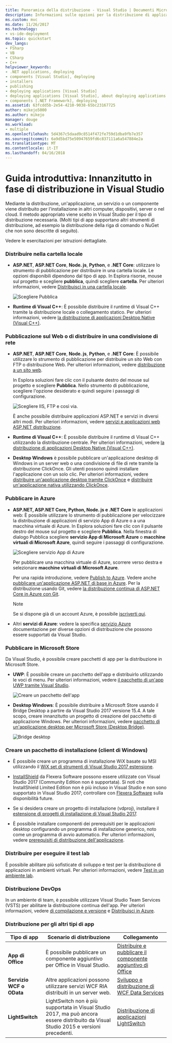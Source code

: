 ```yaml
---
title: Panoramica della distribuzione - Visual Studio | Documenti Microsoft
description: Informazioni sulle opzioni per la distribuzione di applicazioni da Visual Studio.
ms.custom: mvc
ms.date: 11/26/2017
ms.technology:
- vs-ide-deployment
ms.topic: quickstart
dev_langs:
- FSharp
- VB
- CSharp
- C++
helpviewer_keywords:
- .NET applications, deploying
- components [Visual Studio], deploying
- installers
- publishing
- deploying applications [Visual Studio]
- deploying applications [Visual Studio], about deploying applications
- components [.NET Framework], deploying
ms.assetid: 63fcdd5b-2e54-4210-9038-65bc23167725
author: mikejo5000
ms.author: mikejo
manager: douge
ms.workload:
- multiple
ms.openlocfilehash: 5d4367c5daad9c8514f472fe759d1dba9fb7e357
ms.sourcegitcommit: 6a9d5bd75e50947659fd6c837111a6a547884e2a
ms.translationtype: MT
ms.contentlocale: it-IT
ms.lasthandoff: 04/16/2018
---
```

# <a name="quickstart-first-look-at-deployment-in-visual-studio"></a>Guida introduttiva: Innanzitutto in fase di distribuzione in Visual Studio

Mediante la distribuzione, un'applicazione, un servizio o un componente viene distribuito per l'installazione in altri computer, dispositivi, server o nel cloud. Il metodo appropriato viene scelto in Visual Studio per il tipo di distribuzione necessaria. (Molti tipi di app supportano altri strumenti di distribuzione, ad esempio la distribuzione della riga di comando o NuGet che non sono descritte di seguito).

Vedere le esercitazioni per istruzioni dettagliate.

### <a name="deploy-to-local-folder"></a>Distribuire nella cartella locale

- **ASP.NET**, **ASP.NET Core**, **Node. js**, **Python**, e **.NET Core**: utilizzare lo strumento di pubblicazione per distribuire in una cartella locale. Le opzioni disponibili dipendono dal tipo di app. In Esplora risorse, mouse sul progetto e scegliere **pubblica**, quindi scegliere **cartella**. Per ulteriori informazioni, vedere [Distribuisci in una cartella locale](quickstart-deploy-to-local-folder.md).

    ![Scegliere Pubblica](../deployment/media/quickstart-publish.png)

- **Runtime di Visual C++**: È possibile distribuire il runtime di Visual C++ tramite la distribuzione locale o collegamento statico. Per ulteriori informazioni, vedere [la distribuzione di applicazioni Desktop Native (Visual C++)](/cpp/ide/deploying-native-desktop-applications-visual-cpp). 

### <a name="publish-to-web-or-deploy-to-network-share"></a>Pubblicazione sul Web o di distribuire in una condivisione di rete

- **ASP.NET**, **ASP.NET Core**, **Node. js**, **Python**, e **.NET Core**: È possibile utilizzare lo strumento di pubblicazione per distribuire un sito Web con FTP o distribuzione Web. Per ulteriori informazioni, vedere [distribuzione a un sito web](quickstart-deploy-to-a-web-site.md).

    In Esplora soluzioni fare clic con il pulsante destro del mouse sul progetto e scegliere **Pubblica**. Nello strumento di pubblicazione, scegliere l'opzione desiderato e quindi seguire i passaggi di configurazione.

    ![Scegliere IIS, FTP e così via.](../deployment/media/quickstart-publish-iis-ftp.png)

    È anche possibile distribuire applicazioni ASP.NET e servizi in diversi altri modi. Per ulteriori informazioni, vedere [servizi e applicazioni web ASP.NET distribuzione](http://www.asp.net/aspnet/overview/deployment).

- **Runtime di Visual C++**: È possibile distribuire il runtime di Visual C++ utilizzando la distribuzione centrale. Per ulteriori informazioni, vedere [la distribuzione di applicazioni Desktop Native (Visual C++)](/cpp/ide/deploying-native-desktop-applications-visual-cpp). 

- **Desktop Windows** è possibile pubblicare un'applicazione desktop di Windows in un server web o una condivisione di file di rete tramite la distribuzione ClickOnce. Gli utenti possono quindi installare l'applicazione con un solo clic. Per ulteriori informazioni, vedere [distribuire un'applicazione desktop tramite ClickOnce](how-to-publish-a-clickonce-application-using-the-publish-wizard.md) e [distribuire un'applicazione nativa utilizzando ClickOnce](/cpp/ide/clickonce-deployment-for-visual-cpp-applications).

### <a name="publish-to-azure"></a>Pubblicare in Azure

- **ASP.NET, ASP.NET Core, Python, Node. js e .NET Core** le applicazioni web: È possibile utilizzare lo strumento di pubblicazione per velocizzare la distribuzione di applicazioni di servizio App di Azure o a una macchina virtuale di Azure. In Esplora soluzioni fare clic con il pulsante destro del mouse sul progetto e scegliere **Pubblica**. Nella finestra di dialogo Pubblica scegliere **servizio App di Microsoft Azure** o **macchine virtuali di Microsoft Azure**, quindi seguire i passaggi di configurazione.

    ![Scegliere servizio App di Azure](../deployment/media/quickstart-publish-azure.png "scegliere servizio App di Azure")

    Per pubblicare una macchina virtuale di Azure, scorrere verso destra e selezionare **macchine virtuali di Microsoft Azure**.

    Per una rapida introduzione, vedere [Publish to Azure](quickstart-deploy-to-azure.md). Vedere anche [pubblicare un'applicazione ASP.NET di base in Azure](/aspnet/core/tutorials/publish-to-azure-webapp-using-vs). Per la distribuzione usando Git, vedere [la distribuzione continua di ASP.NET Core in Azure con Git](/aspnet/core/publishing/azure-continuous-deployment).

    > [!NOTE]
    > Se si dispone già di un account Azure, è possibile [iscriverti qui](https://azure.microsoft.com/free/?ref=microsoft.com&utm_source=microsoft.com&utm_medium=doc&utm_campaign=visualstudio).

- Altri **servizi di Azure**: vedere la specifica [servizio Azure](/azure/#pivot=products) documentazione per diverse opzioni di distribuzione che possono essere supportati da Visual Studio.

### <a name="publish-to-microsoft-store"></a>Pubblicare in Microsoft Store

Da Visual Studio, è possibile creare pacchetti di app per la distribuzione in Microsoft Store.

- **UWP**: È possibile creare un pacchetto dell'app e distribuirlo utilizzando le voci di menu. Per ulteriori informazioni, vedere [il pacchetto di un'app UWP tramite Visual Studio](/windows/uwp/packaging/packaging-uwp-apps).

    ![Creare un pacchetto dell'app](../deployment/media/feature-tour-create-app-package.jpg)

- **Desktop Windows**: È possibile distribuire a Microsoft Store usando il Bridge Desktop a partire da Visual Studio 2017 versione 15.4. A tale scopo, creare innanzitutto un progetto di creazione del pacchetto di applicazione Windows. Per ulteriori informazioni, vedere [pacchetto di un'applicazione desktop per Microsoft Store (Desktop Bridge)](/windows/uwp/porting/desktop-to-uwp-packaging-dot-net).

    ![Bridge desktop](../deployment/media/feature-tour-desktop-bridge.png)

### <a name="create-an-installer-package-windows-client"></a>Creare un pacchetto di installazione (client di Windows)

- È possibile creare un programma di installazione WiX basate su MSI utilizzando il [WiX set di strumenti di Visual Studio 2017 estensione](https://marketplace.visualstudio.com/items?itemName=RobMensching.WixToolsetVisualStudio2017Extension).

- [InstallShield](https://www.flexerasoftware.com/producer/products/software-installation/installshield-software-installer/tab/requirements) da Flexera Software possono essere utilizzate con Visual Studio 2017 (Community Edition non è supportata). Si noti che InstallShield Limited Edition non è più incluso in Visual Studio e non sono supportato in Visual Studio 2017; controllare con [Flexera Software](http://learn.flexerasoftware.com/content/IS-EVAL-InstallShield-Limited-Edition-Visual-Studio) sulla disponibilità future.

- Se si desidera creare un progetto di installazione (vdproj), installare il [estensione di progetti di installazione di Visual Studio 2017](https://marketplace.visualstudio.com/items?itemName=VisualStudioProductTeam.MicrosoftVisualStudio2017InstallerProjects#overview).

- È possibile installare componenti dei prerequisiti per le applicazioni desktop configurando un programma di installazione generico, noto come un programma di avvio automatico. Per ulteriori informazioni, vedere [prerequisiti di distribuzione dell'applicazione](../deployment/application-deployment-prerequisites.md).

### <a name="deploy-to-test-lab"></a>Distribuire per eseguire il test lab

È possibile abilitare più sofisticate di sviluppo e test per la distribuzione di applicazioni in ambienti virtuali. Per ulteriori informazioni, vedere [Test in un ambiente lab](../test/lab-management/using-a-lab-environment-for-your-application-lifecycle.md).

### <a name="devops-deployment"></a>Distribuzione DevOps

In un ambiente di team, è possibile utilizzare Visual Studio Team Services (VSTS) per abilitare la distribuzione continua dell'app. Per ulteriori informazioni, vedere [di compilazione e versione](/vsts/build-release/index) e [Distribuisci in Azure](/vsts/deploy-azure/index).

### <a name="deployment-for-other-app-types"></a>Distribuzione per gli altri tipi di app

| Tipo di app | Scenario di distribuzione | Collegamento |
| --- | --- | --- |
| **App di Office** | È possibile pubblicare un componente aggiuntivo per Office in Visual Studio. | [Distribuire e pubblicare il componente aggiuntivo di Office](https://dev.office.com/docs/add-ins/publish/publish) |
| **Servizio WCF o OData**  | Altre applicazioni possono utilizzare servizi WCF RIA distribuiti in un server web. | [Sviluppo e distribuzione di WCF Data Services](/dotnet/framework/data/wcf/developing-and-deploying-wcf-data-services) |
| **LightSwitch** | LightSwitch non è più supportata in Visual Studio 2017, ma può ancora essere distribuito da Visual Studio 2015 e versioni precedenti. | [Distribuzione di applicazioni LightSwitch](http://msdn.microsoft.com/Library/4818d933-295c-4ecc-9148-7ad9ca28dcdb) | 

